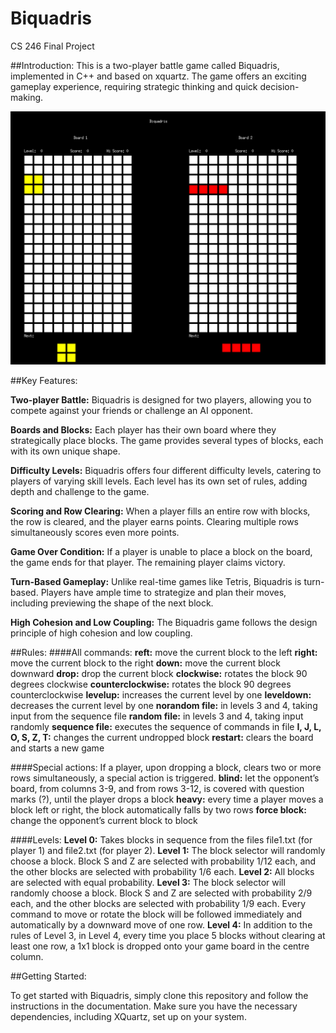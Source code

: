 # Biquadris
CS 246 Final Project

##Introduction:
This is a two-player battle game called Biquadris, implemented in C++ and based on xquartz.  The game offers an exciting gameplay experience, requiring strategic thinking and quick decision-making.

![Alt Text](view.png)

##Key Features:

**Two-player Battle:** Biquadris is designed for two players, allowing you to compete against your friends or challenge an AI opponent.

**Boards and Blocks:** Each player has their own board where they strategically place blocks.  The game provides several types of blocks, each with its own unique shape.

**Difficulty Levels:** Biquadris offers four different difficulty levels, catering to players of varying skill levels.  Each level has its own set of rules, adding depth and challenge to the game.

**Scoring and Row Clearing:** When a player fills an entire row with blocks, the row is cleared, and the player earns points.  Clearing multiple rows simultaneously scores even more points.

**Game Over Condition:** If a player is unable to place a block on the board, the game ends for that player.  The remaining player claims victory.

**Turn-Based Gameplay:** Unlike real-time games like Tetris, Biquadris is turn-based.  Players have ample time to strategize and plan their moves, including previewing the shape of the next block.

**High Cohesion and Low Coupling:** The Biquadris game follows the design principle of high cohesion and low coupling. 


##Rules:
####All commands: 
**reft:** move the current block to the left
**right:** move the current block to the right
**down:** move the current block downward
**drop:** drop the current block
**clockwise:** rotates the block 90 degrees clockwise
**counterclockwise:** rotates the block 90 degrees counterclockwise
**levelup:** increases the current level by one
**leveldown:** decreases the current level by one
**norandom file:** in levels 3 and 4, taking input from the sequence file
**random file:** in levels 3 and 4, taking input randomly
**sequence file:** executes the sequence of commands in file
**I, J, L, O, S, Z, T:** changes the current undropped block
**restart:** clears the board and starts a new game

####Special actions: 
If a player, upon dropping a block, clears two or more rows simultaneously, a special action is triggered.
**blind:** let the opponent’s board, from columns 3-9, and from rows 3-12, is covered with question marks (?), until the player drops a block
**heavy:** every time a player moves a block left or right, the block automatically falls by two rows
**force block:** change the opponent’s current block to block

####Levels: 
**Level 0:** 
Takes blocks in sequence from the files file1.txt (for player 1) and file2.txt (for player 2).
**Level 1:**
The block selector will randomly choose a block. Block S and Z are selected with probability 1/12 each, and the other blocks are selected with probability 1/6 each.
**Level 2:**
All blocks are selected with equal probability.
**Level 3:**
The block selector will randomly choose a block. Block S and Z are selected with probability 2/9 each, and the other blocks are selected with probability 1/9 each.
Every command to move or rotate the block will be followed immediately and automatically by a downward move of one row.
**Level 4:**
In addition to the rules of Level 3, in Level 4, every time you place 5 blocks without clearing at least one row, a 1x1 block is dropped onto your game board in the centre column.


##Getting Started:

To get started with Biquadris, simply clone this repository and follow the instructions in the documentation.  Make sure you have the necessary dependencies, including XQuartz, set up on your system.